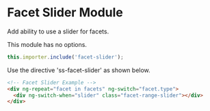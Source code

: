 # Facet Slider Module

Add ability to use a slider for facets.

This module has no options.

```js
this.importer.include('facet-slider');
```

Use the directive 'ss-facet-slider' as shown below.

```html
<!-- Facet Slider Example -->
<div ng-repeat="facet in facets" ng-switch="facet.type">
  <div ng-switch-when="slider" class="facet-range-slider"></div>
</div>
```
